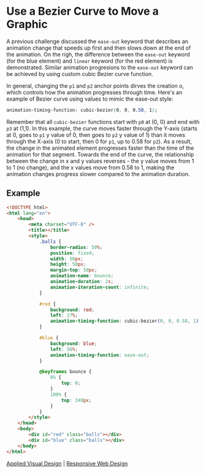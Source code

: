 # Use a Bezier Curve to Move a Graphic

A previous challenge discussed the `ease-out` keyword that describes an animation change that speeds up first and then slows down at the end of the animation. On the righ, the difference between the `ease-out` keyword (for the blue element) and `linear` keyword (for the red element) is demonstrated. Similar animation progresions to the `ease-out` keyword can be achieved by using custom cubic Bezier curve function.

In general, changing the `p1` and `p2` anchor points dirves the creation o, which controls how the animation progresses through time. Here's an example of Bezier curve using values to mimic the ease-out style:

```CSS
animation-timing-function: cubic-bezier(0, 0, 0.58, 1);
```

Remember that all `cubic-bezier` functions start with `p0` at (0, 0) and end with `p3` at (1,1). In this example, the curve moves faster through the Y-axis (starts at 0, goes to `p1` y value of 0, then goes to `p2` y value of 1) than it moves through the X-axis (0 to start, then 0 for `p1`, up to 0.58 for `p2`). As a result, the change in the animated element progresses faster than the time of the animation for that segment. Towards the end of the curve, the relationship between the change in x and y values reverses - the y value moves from 1 to 1 (no change), and the x values move from 0.58 to 1, making the animation changes progress slower compared to the animation duration.

## Example

```HTML
<!DOCTYPE html>
<html lang="en">
    <head>
        <meta charset="UTF-8" />
        <title></title>
        <style>
            .balls {
                border-radius: 50%;
                position: fixed;
                width: 50px;
                height: 50px;
                margin-top: 50px;
                animation-name: bounce;
                animation-duration: 2s;
                animation-iteration-count: infinite;
            }

            #red {
                background: red;
                left: 27%;
                animation-timing-function: cubic-bezier(0, 0, 0.58, 1);
            }

            #blue {
                background: blue;
                left: 56%;
                animation-timing-function: ease-out;
            }

            @keyframes bounce {
                0% {
                    top: 0;
                }
                100% {
                    top: 249px;
                }
            }
        </style>
    </head>
    <body>
        <div id="red" class="balls"></div>
        <div id="blue" class="balls"></div>
    </body>
</html>
```

[Applied Visual Design](../applied-visual-design.md) | [Responsive Web Design](../../responsive-web-design.md)
